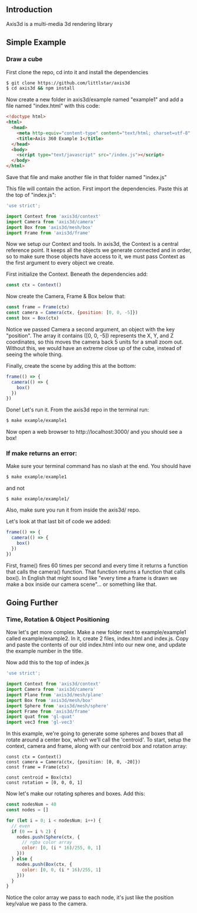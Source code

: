 ## Introduction
Axis3d is a multi-media 3d rendering library

## Simple Example
### Draw a cube

First clone the repo, cd into it and install the dependencies

```bash
$ git clone https://github.com/littlstar/axis3d
$ cd axis3d && npm install
```

Now create a new folder in axis3d/example named "example1" and add
a file named "index.html" with this code:
```html
<!doctype html>
<html>
  <head>
    <meta http-equiv="content-type" content="text/html; charset=utf-8" />
    <title>Axis 360 Example 1</title>
  </head>
  <body>
    <script type="text/javascript" src="/index.js"></script>
  </body>
</html>
```
Save that file and make another file in that folder named "index.js"

This file will contain the action. First import the dependencies.
Paste this at the top of "index.js":

```javascript
'use strict';

import Context from 'axis3d/context'
import Camera from 'axis3d/camera'
import Box from 'axis3d/mesh/box'
import Frame from 'axis3d/frame'
```
Now we setup our Context and tools. 
In axis3d, the Context is a central reference point. It keeps all the objects we generate 
connected and in order, so to make sure those objects have access to it, we must pass Context
as the first argument to every object we create.

First initialize the Context. Beneath the dependencies add:
```javascript
const ctx = Context()
```

Now create the Camera, Frame & Box below that:
```javascript
const frame = Frame(ctx)
const camera = Camera(ctx, {position: [0, 0, -5]})
const box = Box(ctx)
```

Notice we passed Camera a second argument, an object with the key "position". The array it contains ([0, 0, -5])
represents the X, Y, and Z coordinates, so this moves the camera back 5 units for a small zoom out.
Without this, we would have an extreme close up of the cube, instead of seeing the whole thing.

Finally, create the scene by adding this at the bottom:
```javascript
frame(() => {
  camera(() => {
    box()
  })
})
```
Done! Let's run it.
From the axis3d repo in the terminal run:
```bash
$ make example/example1
```

Now open a web browser to http://localhost:3000/ and you should see a box!

### If make returns an error:
Make sure your terminal command has no slash at the end. You should have 
```javascript
$ make example/example1 
```
and not
```
$ make example/example1/
```
Also, make sure you run it from inside the axis3d/ repo.


Let's look at that last bit of code we added:
```javascript
frame(() => {
  camera(() => {
    box()
  })
})
```

First, frame() fires 60 times per second and every time it returns a function that calls the camera() function. 
That function returns a function that calls box(). In English that might sound like "every time a frame
is drawn we make a box inside our camera scene"... or something like that.

## Going Further
### Time, Rotation & Object Positioning

Now let's get more complex. Make a new folder next to example/example1
called example/example2. In it, create 2 files, index.html and index.js.
Copy and paste the contents of our old index.html into our new one, and
update the example number in the title.

Now add this to the top of index.js
```javascript
'use strict';

import Context from 'axis3d/context'
import Camera from 'axis3d/camera'
import Plane from 'axis3d/mesh/plane'
import Box from 'axis3d/mesh/box'
import Sphere from 'axis3d/mesh/sphere'
import Frame from 'axis3d/frame'
import quat from 'gl-quat'
import vec3 from 'gl-vec3'
````

In this example, we're going to generate some spheres and boxes that all rotate around a center
box, which we'll call the 'centroid'. 
To start, setup the context, camera and frame, along with our centroid box and rotation array:
```
const ctx = Context()
const camera = Camera(ctx, {position: [0, 0, -20]})
const frame = Frame(ctx)

const centroid = Box(ctx)
const rotation = [0, 0, 0, 1]
```

Now let's make our rotating spheres and boxes. Add this:
```javascript
const nodesNum = 40
const nodes = []

for (let i = 0; i < nodesNum; i++) {
  // even
  if (0 == i % 2) {
    nodes.push(Sphere(ctx, {
      // rgba color array
      color: [0, (i * 16)/255, 0, 1]
    }))
  } else {
    nodes.push(Box(ctx, {
      color: [0, 0, (i * 16)/255, 1]
    }))
  }
}
```
Notice the color array we pass to each node, it's just like the position key/value we pass to the camera.

